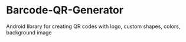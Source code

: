 # Barcode-QR-Generator
Android library for creating QR codes with logo, custom shapes, colors, background image
